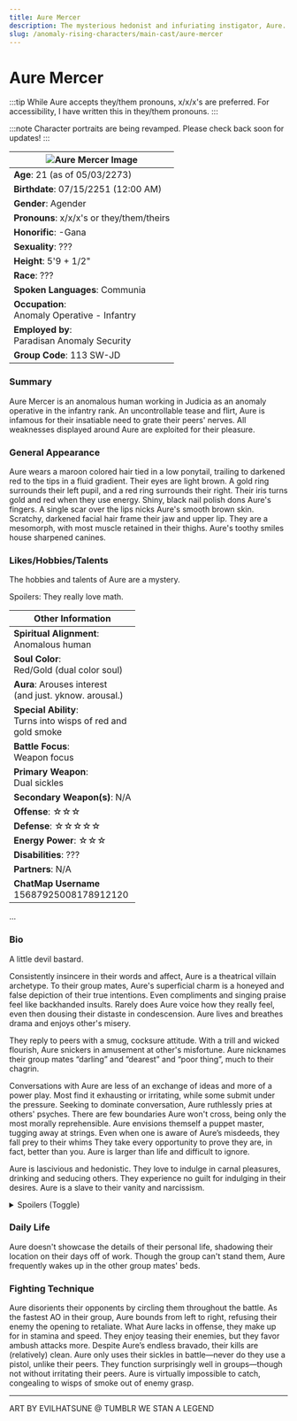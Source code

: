 ```yaml
---
title: Aure Mercer
description: The mysterious hedonist and infuriating instigator, Aure.
slug: /anomaly-rising-characters/main-cast/aure-mercer
---
```


# Aure Mercer

:::tip
While Aure accepts they/them pronouns, x/x/x's are preferred. For accessibility, I have written this in they/them pronouns.
:::

:::note
Character portraits are being revamped. Please check back soon for updates!
:::

<div class="leftCharacterProfile"> </div>

| ![Aure Mercer Image](/img/characters/aure.jpg) |
| --- |
|**Age**: 21 (as of 05/03/2273)|
|**Birthdate**: 07/15/2251 (12:00 AM)|
|**Gender**: Agender|
|**Pronouns**: x/x/x's or they/them/theirs|
|**Honorific**: -Gana|
|**Sexuality**: ???|
|**Height**: 5'9 + 1/2"|
|**Race**: ???|
|**Spoken Languages**: Communia|
|**Occupation**:<br/> Anomaly Operative - Infantry|
|**Employed by**:<br/> Paradisan Anomaly Security|
|**Group Code**: 113 SW-JD|


### Summary

Aure Mercer is an anomalous human working in Judicia as an anomaly operative in the infantry rank. An uncontrollable tease and flirt, Aure is infamous for their insatiable need to grate their peers' nerves. All weaknesses displayed around Aure are exploited for their pleasure.

### General Appearance

Aure wears a maroon colored hair tied in a low ponytail, trailing to darkened red to the tips in a fluid gradient.  Their eyes are light brown. A gold ring surrounds their left pupil, and a red ring surrounds their right. Their iris turns gold and red when they use energy. Shiny, black nail polish dons Aure's fingers.  A single scar over the lips nicks Aure's smooth brown skin. Scratchy, darkened facial hair frame their jaw and upper lip. They are a mesomorph, with most muscle retained in their thighs. Aure's toothy smiles house sharpened canines.

### Likes/Hobbies/Talents

The hobbies and talents of Aure are a mystery.

Spoilers: <spoiler>They really love math.</spoiler>

<div class="rightCharacterProfile"> </div>

|Other Information|
| --- |
|**Spiritual Alignment**:<br/> 	Anomalous human|
|**Soul Color**:<br/> 	Red/Gold (dual color soul)|
|**Aura**: Arouses interest<br/> (and just. yknow. arousal.)|
|**Special Ability**:<br/> 	Turns into wisps of red and<br/> gold smoke|
|**Battle Focus**:<br/> 	Weapon focus|
|**Primary Weapon**:<br/> 	Dual sickles|
|**Secondary Weapon(s)**: 	N/A|
|**Offense**: 	☆☆☆|
|**Defense**: ☆☆☆☆☆|
|**Energy Power**: ☆☆☆|
|**Disabilities**: 	???|
|**Partners**: 	N/A|
|**ChatMap Username**<br/> 15687925008178912120|

...
### Bio

A little devil bastard.

Consistently insincere in their words and affect, Aure is a theatrical villain archetype. To their group mates, Aure's superficial charm is a honeyed and false depiction of their true intentions. Even compliments and singing praise feel like backhanded insults. Rarely does Aure voice how they really feel, even then dousing their distaste in condescension. Aure lives and breathes drama and enjoys other's misery.

They reply to peers with a smug, cocksure attitude. With a trill and wicked flourish, Aure snickers in amusement at other's misfortune. Aure nicknames their group mates “darling” and “dearest” and “poor thing”, much to their chagrin.

Conversations with Aure are less of an exchange of ideas and more of a power play. Most find it exhausting or irritating, while some submit under the pressure. Seeking to dominate conversation, Aure ruthlessly pries at others' psyches. There are few boundaries Aure won't cross, being only the most morally reprehensible. Aure envisions themself a puppet master, tugging away at strings. Even when one is aware of Aure’s misdeeds, they fall prey to their whims They take every opportunity to prove they are, in fact, better than you. Aure is larger than life and difficult to ignore.

Aure is lascivious and hedonistic. They love to indulge in carnal pleasures, drinking and seducing others. They experience no guilt for indulging in their desires. Aure is a slave to their vanity and narcissism.

<div class="clear"></div>

<details>
  <summary>Spoilers (Toggle)</summary>
  <div>
Aure is a rebel and a spy infiltrating the group. While poorly disguising this fact, most assume they’re only a theatrical edge lord operative.

Another one of Aure's many secrets is their demonhood. In their natural state, Aure has claws, fangs, black cat ears atop their head, a tail, and paw-like feet. In their first life, they were an AO slaughtered by a group captain for disobeying orders. Aure, fueled by revenge, rose back up as a demon, and joined the resistance efforts. While Aure is technically more morally sound than their peers in Group #113, they’re a rebel for one reason: vengeance. Aure disguises their anger, but is the angriest in the main cast. Their efforts to annoy, alienate, and deprecate their group peers is petty vindication. In all reality, Aure is a trauma-laden and shy person, emotionally stunted by anguish. Aure would not treat their friends the way they treat an operative. Aure doesn’t care about insults or people treating them poor. They do, however, care about others who want to unmask their true intentions—i.e., their isolation due to anger and a fear of intimacy with others. Aure is read for filth a small handful of times in canon, leaving them stunned and speechless.
  </div>
</details>

### Daily Life

Aure doesn't showcase the details of their personal life, shadowing their location on their days off of work. Though the group can't stand them, Aure frequently wakes up in the other group mates' beds.

### Fighting Technique

Aure disorients their opponents by circling them throughout the battle. As the fastest AO in their group, Aure bounds from left to right, refusing their enemy the opening to retaliate. What Aure lacks in offense, they make up for in stamina and speed. They enjoy teasing their enemies, but they favor ambush attacks more. Despite Aure’s endless bravado, their kills are (relatively) clean. Aure only uses their sickles in battle—never do they use a pistol, unlike their peers. They function surprisingly well in groups—though not without irritating their peers. Aure is virtually impossible to catch, congealing to wisps of smoke out of enemy grasp.

----
ART BY EVILHATSUNE @ TUMBLR
WE STAN A LEGEND